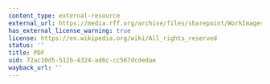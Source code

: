 ```yaml
---
content_type: external-resource
external_url: https://media.rff.org/archive/files/sharepoint/WorkImages/Download/RFF-Rpt-Adaptation-NeumannPrice.pdf
has_external_license_warning: true
license: https://en.wikipedia.org/wiki/All_rights_reserved
status: ''
title: PDF
uid: 72ac10d5-512b-4324-ad6c-cc567dcdedae
wayback_url: ''
---
```

